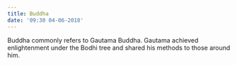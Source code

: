 ```yaml
---
title: Buddha
date: '09:30 04-06-2018'
---
```


Buddha commonly refers to Gautama Buddha. Gautama achieved enlightenment under the  Bodhi tree and shared his methods to those around him.